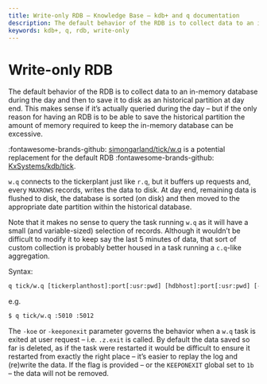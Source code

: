 ```yaml
---
title: Write-only RDB – Knowledge Base – kdb+ and q documentation
description: The default behavior of the RDB is to collect data to an in-memory database during the day and then to save it to disk as an historical partition at day end. This makes sense if it’s actually queried during the day – but if the only reason for having an RDB is to be able to save the historical partition the amount of memory required to keep the in-memory database can be excessive.
keywords: kdb+, q, rdb, write-only
---
```

# Write-only RDB





The default behavior of the RDB is to collect data to an in-memory database during the day and then to save it to disk as an historical partition at day end. This makes sense if it’s actually queried during the day – but if the only reason for having an RDB is to be able to save the historical partition the amount of memory required to keep the in-memory database can be excessive.

:fontawesome-brands-github: 
[simongarland/tick/w.q](https://github.com/simongarland/tick/blob/master/w.q) 
is a potential replacement for the default RDB 
:fontawesome-brands-github: 
[KxSystems/kdb/tick](https://github.com/KxSystems/kdb/tree/master/tick).

`w.q` connects to the tickerplant just like `r.q`, but it buffers up requests and, every `MAXROWS` records, writes the data to disk. At day end, remaining data is flushed to disk, the database is sorted (on disk) and then moved to the appropriate date partition within the historical database.

Note that it makes no sense to query the task running `w.q` as it will have a small (and variable-sized) selection of records. Although it wouldn’t be difficult to modify it to keep say the last 5 minutes of data, that sort of custom collection is probably better housed in a task running a `c.q`-like aggregation.

Syntax:

```txt
q tick/w.q [tickerplanthost]:port[:usr:pwd] [hdbhost]:port[:usr:pwd] [-koe|keeponexit]
```

e.g.

```bash
$ q tick/w.q :5010 :5012
```

The `-koe` or `-keeponexit` parameter governs the behavior when a `w.q` task is exited at user request – i.e. `.z.exit` is called. By default the data saved so far is deleted, as if the task were restarted it would be difficult to ensure it restarted from exactly the right place – it’s easier to replay the log and (re)write the data. If the flag is provided – or the `KEEPONEXIT` global set to `1b` – the data will not be removed.
